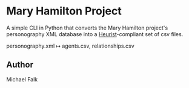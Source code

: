 # Mary Hamilton Project

A simple CLI in Python that converts the Mary Hamilton project's personography XML database into a [Heurist](https://heuristnetwork.org)-compliant set of csv files.

personography.xml ↦ agents.csv, relationships.csv

## Author

Michael Falk
